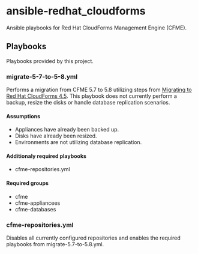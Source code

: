 # ansible-redhat_cloudforms
Ansible playbooks for Red Hat CloudForms Management Engine (CFME).

## Playbooks
Playbooks provided by this project.

### migrate-5-7-to-5-8.yml
Performs a migration from CFME 5.7 to 5.8 utilizing steps from [Migrating to Red Hat CloudForms 4.5](https://access.redhat.com/documentation/en-us/red_hat_cloudforms/4.5/html/migrating_to_red_hat_cloudforms_4.5/).  This playbook does not currently perform a backup, resize the disks or handle database replication scenarios.

#### Assumptions
* Appliances have already been backed up.
* Disks have already been resized.
* Environments are not utilizing database replication.

#### Additionaly required playbooks
* cfme-repositories.yml

#### Required groups
* cfme
* cfme-appliancees
* cfme-databases

### cfme-repositories.yml
Disables all currently configured repositories and enables the required playbooks from migrate-5.7-to-5.8.yml.
